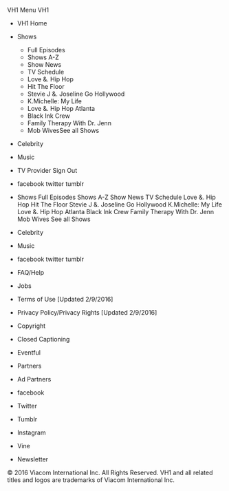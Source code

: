 VH1 Menu VH1

*   VH1 Home
*   Shows
    *   Full Episodes
    *   Shows A-Z
    *   Show News
    *   TV Schedule
    *   Love &. Hip Hop
    *   Hit The Floor
    *   Stevie J &. Joseline Go Hollywood
    *   K.Michelle: My Life
    *   Love &. Hip Hop Atlanta
    *   Black Ink Crew
    *   Family Therapy With Dr. Jenn
    *   Mob WivesSee all Shows
*   Celebrity
*   Music
*   TV Provider Sign Out

*   facebook twitter tumblr

*   Shows Full Episodes Shows A-Z Show News TV Schedule Love &. Hip Hop Hit The Floor Stevie J &. Joseline Go Hollywood K.Michelle: My Life Love &. Hip Hop Atlanta Black Ink Crew Family Therapy With Dr. Jenn Mob Wives See all Shows
*   Celebrity
*   Music
*   facebook twitter tumblr

*   FAQ/Help
*   Jobs
*   Terms of Use \[Updated 2/9/2016\]
*   Privacy Policy/Privacy Rights \[Updated 2/9/2016\]
*   Copyright
*   Closed Captioning
*   Eventful
*   Partners
*   Ad Partners

*   facebook
*   Twitter
*   Tumblr
*   Instagram
*   Vine
*   Newsletter

© 2016 Viacom International Inc. All Rights Reserved. VH1 and all related titles and logos are trademarks of Viacom International Inc.